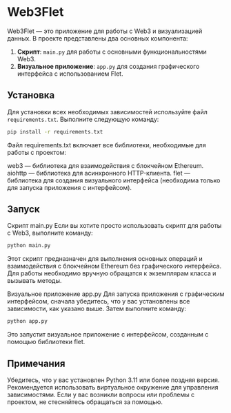 # Web3Flet

Web3Flet — это приложение для работы с Web3 и визуализацией данных. В проекте представлены два основных компонента:

1. **Скрипт**: `main.py` для работы с основными функциональностями Web3.
2. **Визуальное приложение**: `app.py` для создания графического интерфейса с использованием Flet.

## Установка

Для установки всех необходимых зависимостей используйте файл `requirements.txt`. Выполните следующую команду:

```sh
pip install -r requirements.txt
```

Файл requirements.txt включает все библиотеки, необходимые для работы с проектом:

web3 — библиотека для взаимодействия с блокчейном Ethereum.
aiohttp — библиотека для асинхронного HTTP-клиента.
flet — библиотека для создания визуального интерфейса (необходима только для запуска приложения с интерфейсом).

## Запуск

Скрипт main.py
Если вы хотите просто использовать скрипт для работы с Web3, выполните команду:

```sh
python main.py
```

Этот скрипт предназначен для выполнения основных операций и взаимодействия с блокчейном Ethereum без графического интерфейса.
Для работы необходимо вручную обращатся к экземплярам класса и вызывать методы.

Визуальное приложение app.py
Для запуска приложения с графическим интерфейсом, сначала убедитесь, что у вас установлены все зависимости, как указано выше. Затем выполните команду:

```sh
python app.py
```
Это запустит визуальное приложение с интерфейсом, созданным с помощью библиотеки flet.

## Примечания
Убедитесь, что у вас установлен Python 3.11 или более поздняя версия.
Рекомендуется использовать виртуальное окружение для управления зависимостями.
Если у вас возникли вопросы или проблемы с проектом, не стесняйтесь обращаться за помощью.